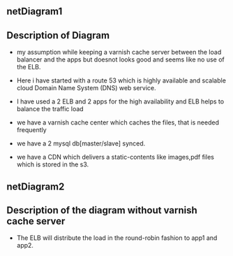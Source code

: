 ## netDiagram1
## Description of Diagram 
* my assumption while keeping a varnish cache server between the load balancer and the apps but doesnot looks good and seems like no use of the ELB.

* Here i have started with a route 53 which is highly available and scalable cloud Domain Name System (DNS) web service.
* I have used a 2 ELB and 2 apps for the high availability and ELB helps to balance the traffic load 
* we have a varnish cache center which caches the files, that is needed frequently
* we have a 2 mysql db[master/slave] synced.
* we have a CDN which delivers a static-contents like images,pdf files which is stored in the s3.

## netDiagram2
## Description of the diagram without varnish cache server

*  The ELB will distribute the load in the round-robin fashion to app1 and app2.
